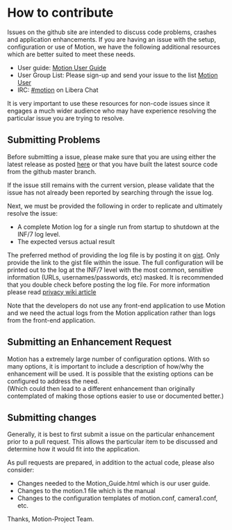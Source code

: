 # How to contribute

Issues on the github site are intended to discuss code problems, crashes and application enhancements.  If you are having an issue with the setup, 
configuration or use of Motion, we have the following additional resources which are better suited to meet these needs.

  * User guide:  [Motion User Guide](https://motion-project.github.io/motion_guide.html)
  * User Group List:  Please sign-up and send your issue to the list [Motion User](https://lists.sourceforge.net/lists/listinfo/motion-user)  
  * IRC:  [#motion](ircs://irc.libera.chat:6697/motion) on Libera Chat

It is very important to use these resources for non-code issues since it engages a much wider audience who may have experience resolving
the particular issue you are trying to resolve.  

##  Submitting Problems

Before submitting a issue, please make sure that you are using either the latest release as posted 
[here](https://github.com/Motion-Project/motion/releases) or that you have built the latest source code 
from the github master branch.

If the issue still remains with the current version, please validate that the issue has not already been reported
by searching through the issue log.  

Next, we must be provided the following in order to replicate and ultimately resolve the issue:

  * A complete Motion log for a single run from startup to shutdown at the INF/7 log level.
  * The expected versus actual result

The preferred method of providing the log file is by posting it on [gist](https://gist.github.com/).  Only provide
the link to the gist file within the issue. The full configuration will be printed out to the log at the INF/7 level
with the most common, sensitive information (URLs, usernames/passwords, etc) masked. It is recommended that you
double check before posting the log file.
For more information please read [privacy wiki article](https://github.com/Motion-Project/motion/wiki/Privacy)

Note that the developers do not use any front-end application to use Motion and we need the actual logs from the Motion
application rather than logs from the front-end application.


##  Submitting an Enhancement Request

Motion has a extremely large number of configuration options.  With so many options, it is important to include a description
of how/why the enhancement will be used.  It is possible that the existing options can be configured to address the need.  
(Which could then lead to a different enhancement than originally contemplated of making those options easier to use or documented
better.)


## Submitting changes

Generally, it is best to first submit a issue on the particular enhancement prior to a pull request.  This allows the particular
item to be discussed and determine how it would fit into the application.

As pull requests are prepared, in addition to the actual code, please also consider:

  * Changes needed to the Motion_Guide.html which is our user guide.
  * Changes to the motion.1 file which is the manual
  * Changes to the configuration templates of motion.conf, camera1.conf, etc.


Thanks,
Motion-Project Team.
